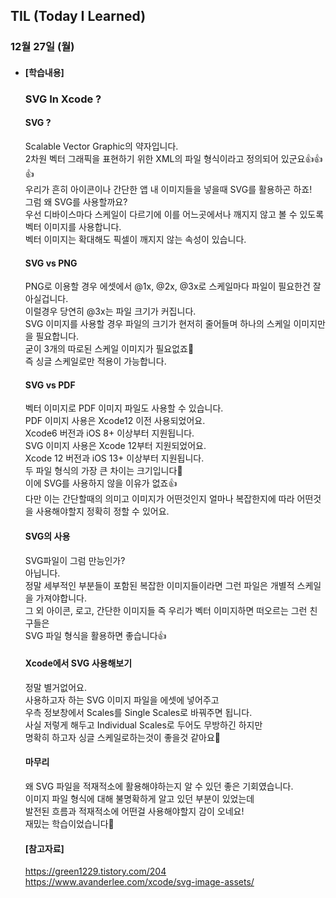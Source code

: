 ## TIL (Today I Learned)

### 12월 27일 (월)   

- #### [학습내용]
  
  ### SVG In Xcode ?   
  #### SVG ?   
  Scalable Vector Graphic의 약자입니다.   
  2차원 벡터 그래픽을 표현하기 위한 XML의 파일 형식이라고 정의되어 있군요👍👍👍   
  우리가 흔히 아이콘이나 간단한 앱 내 이미지들을 넣을때 SVG를 활용하곤 하죠!   
  그럼 왜 SVG를 사용할까요?   
  우선 디바이스마다 스케일이 다르기에 이를 어느곳에서나 깨지지 않고 볼 수 있도록 벡터 이미지를 사용합니다.   
  벡터 이미지는 확대해도 픽셀이 깨지지 않는 속성이 있습니다.   
  
  ####  SVG vs PNG   
  PNG로 이용할 경우 에셋에서 @1x, @2x, @3x로 스케일마다 파일이 필요한건 잘 아실겁니다.   
  이럴경우 당연히 @3x는 파일 크기가 커집니다.   
  SVG 이미지를 사용할 경우 파일의 크기가 현저히 줄어들며 하나의 스케일 이미지만을 필요합니다.   
  굳이 3개의 따로된 스케일 이미지가 필요없죠🙌   
  즉 싱글 스케일로만 적용이 가능합니다.   
  
  ####  SVG vs PDF   
  벡터 이미지로 PDF 이미지 파일도 사용할 수 있습니다.   
  PDF 이미지 사용은 Xcode12 이전 사용되었어요.   
  Xcode6 버전과 iOS 8+ 이상부터 지원됩니다.   
  SVG 이미지 사용은 Xcode 12부터 지원되었어요.   
  Xcode 12 버전과 iOS 13+ 이상부터 지원됩니다.   
  두 파일 형식의 가장 큰 차이는 크기입니다🤭   
  이에 SVG를 사용하지 않을 이유가 없죠👍   
  다만 이는 간단할때의 의미고 이미지가 어떤것인지 얼마나 복잡한지에 따라 어떤것을 사용해야할지 정확히 정할 수 있어요.   
  
  ####  SVG의 사용   
  SVG파일이 그럼 만능인가?   
  아닙니다.   
  정말 세부적인 부분들이 포함된 복잡한 이미지들이라면 그런 파일은 개별적 스케일을 가져야합니다.   
  그 외 아이콘, 로고, 간단한 이미지들 즉 우리가 벡터 이미지하면 떠오르는 그런 친구들은   
  SVG 파일 형식을 활용하면 좋습니다👍   
  
  ####  Xcode에서 SVG 사용해보기   
  정말 별거없어요.   
  사용하고자 하는 SVG 이미지 파일을 에셋에 넣어주고   
  우측 정보창에서 Scales를 Single Scales로 바꿔주면 됩니다.   
  사실 저렇게 해두고 Individual Scales로 두어도 무방하긴 하지만   
  명확히 하고자 싱글 스케일로하는것이 좋을것 같아요🙌   
  
  ####  마무리   
  왜 SVG 파일을 적재적소에 활용해야하는지 알 수 있던 좋은 기회였습니다.   
  이미지 파일 형식에 대해 불명확하게 알고 있던 부분이 있었는데   
  발전된 흐름과 적재적소에 어떤걸 사용해야할지 감이 오네요!   
  재밌는 학습이었습니다🚀   

  ####  [참고자료]   
  https://green1229.tistory.com/204   
  https://www.avanderlee.com/xcode/svg-image-assets/   

